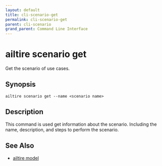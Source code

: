 ```yaml
---
layout: default
title: cli-scenario-get
permalink: cli-scenario-get
parent: cli-scenario
grand_parent: Command Line Interface
---
```


# ailtire scenario get

Get the scenario of use cases.

## Synopsis

```shell
ailtire scenario get --name <scenario name> 
```

## Description

This command is used get information about the scenario. Including the name, description, and steps to perform the scenario.

## See Also

* [ailtire model](cli-model)

